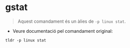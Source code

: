 # gstat

> Aquest comandament és un àlies de `-p linux stat`.

- Veure documentació pel comandament original:

`tldr -p linux stat`
